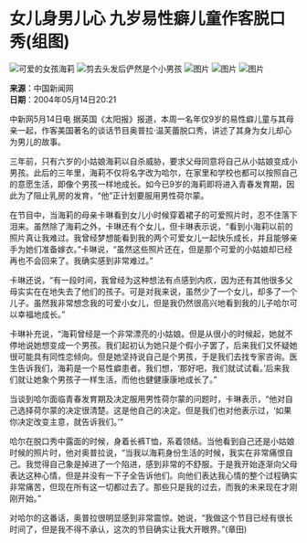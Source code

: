 # 女儿身男儿心 九岁易性癖儿童作客脱口秀(组图)

![可爱的女孩海莉](https://photo.sohu.com/2004/05/14/43/Img220134316.jpg)
![剪去头发后俨然是个小男孩](https://photo.sohu.com/2004/05/14/43/Img220134317.jpg)
![图片](https://photo.sohu.com/2004/05/14/43/Img220134318.jpg)
![图片](https://photo.sohu.com/2004/05/14/43/Img220134320.jpg)
![图片](https://photo.sohu.com/2004/05/14/43/Img220134319.jpg)

**来源**：中国新闻网  
**日期**：2004年05月14日20:21  

中新网5月14日电 据英国《太阳报》报道，本周一名年仅9岁的易性癖儿童与其母亲一起，作客美国著名的谈话节目奥普拉·温芙蕾脱口秀，讲述了其身为女儿却心为男儿的故事。

三年前，只有六岁的小姑娘海莉以自杀威胁，要求父母同意将自己从小姑娘变成小男孩。此后的三年里，海莉不仅将名字改为哈尔，在家里和学校也都可以按照自己的意愿生活，即像个男孩一样地成长。如今已9岁的海莉即将进入青春发育期，因此为了阻止乳房的发育，“他”正计划要服用男性荷尔蒙。

在节目中，当海莉的母亲卡琳看到女儿小时候穿着裙子的可爱照片时，忍不住落下泪来。虽然除了海莉之外，卡琳还有个女儿，但卡琳表示说，“看到小海莉以前的照片真让我难过。我曾经梦想能看到我的两个可爱女儿一起快乐成长，并且能够亲手为她们准备嫁衣。”卡琳说，“虽然这些照片还在，但是那个可爱的小姑娘却已经再也不会回来了。我确实感到非常难过。”

卡琳还说，“有一段时间，我曾经为这种想法有点感到内疚，因为还有其他很多父母实实在在地失去了他们的孩子。可是对我来说，虽然少了一个女儿，却多了一个儿子。虽然我非常想念我的可爱小女儿，但是我仍然很高兴地看到我的儿子哈尔可以幸福地成长。”

卡琳补充说，“海莉曾经是一个非常漂亮的小姑娘。但是从很小的时候起，她就不停地说她想变成一个男孩。我们起初认为她只是个假小子罢了，后来我们又怀疑她很可能具有同性恋倾向。但是她坚持说自己是个男孩，于是我们去找专家咨询。医生告诉我们，海莉是一个易性癖患者。我们想，‘那好吧，我们就试试看。’后来我们就让她象个男孩子一样生活，而他也健健康康地成长了。”

当谈到哈尔面临青春发育期及决定服用男性荷尔蒙的问题时，卡琳表示，“他对自己选择荷尔蒙的决定很清楚。这是他自己的决定。但是我们也对他表示过，‘如果你决定改变主意，就告诉我们。’”

哈尔在脱口秀中露面的时候，身着长裤T恤，系着领结。当他看到自己还是小姑娘时候的照片时，他对奥普拉说，“当我以海莉身份生活的时候，我实在非常痛恨自己。我觉得自己象是掉进了一个陷进，感到非常的不舒服。于是我开始逐渐向父母表达这种心情，但是并没有一下子全告诉他们。向他们表达我心情的整个过程确实非常痛苦，但现在所有这一切都过去了。那些只是我的过去，而我的未来现在才刚刚开始。”

对哈尔的这番话，奥普拉很明显感到非常震惊。她说，“我做这个节目已经有很长时间了，但是我不得不承认，这次的节目确实让我大开眼界。”(章田)
